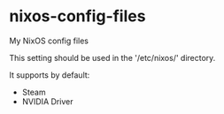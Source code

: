 # nixos-config-files
My NixOS config files

This setting should be used in the '/etc/nixos/' directory.

It supports by default:
- Steam
- NVIDIA Driver
